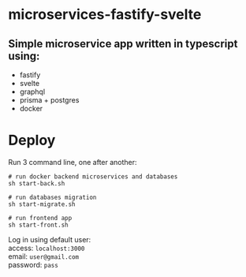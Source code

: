 # microservices-fastify-svelte

## Simple microservice app written in typescript using:

- fastify
- svelte
- graphql
- prisma + postgres
- docker

# Deploy

Run 3 command line, one after another:

```
# run docker backend microservices and databases
sh start-back.sh
```

```
# run databases migration
sh start-migrate.sh
```

```
# run frontend app
sh start-front.sh
```

Log in using default user:  
access: `localhost:3000`  
email: `user@gmail.com`  
password: `pass`
